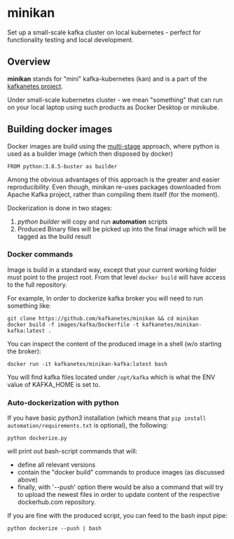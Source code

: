 # minikan

Set up a small-scale kafka cluster on local kubernetes - perfect for functionality testing and local development.

## Overview

**minikan** stands for "mini" kafka-kubernetes (kan) and is a part of the [kafkanetes project](https://github.com/kafkanetes/).

Under small-scale kubernetes cluster - we mean "something" that can run on your local laptop using such products as Docker Desktop or minikube.

## Building docker images

Docker images are build using the [multi-stage](https://docs.docker.com/develop/develop-images/multistage-build/) approach, where python is used as a builder image (which then disposed by docker)

	FROM python:3.8.5-buster as builder
	
Among the obvious advantages of this approach is the greater and easier reproducibility. Even though, minikan re-uses packages downloaded from Apache Kafka project, rather than compiling them itself (for the moment).

Dockerization is done in two stages:

1. *python builder* will copy and run **automation** scripts
2. Produced Binary files will be picked up into the final image which will be tagged as the build result


### Docker commands

Image is build in a standard way, except that your current working folder must point to the project root. From that level `docker build` will have access to the full repository.

For example, In order to dockerize kafka broker you will need to run something like:
	
	git clone https://github.com/kafkanetes/minikan && cd minikan
	docker build -f images/kafka/Dockerfile -t kafkanetes/minikan-kafka:latest .

You can inspect the content of the produced image in a shell (w/o starting the broker):
	
	docker run -it kafkanetes/minikan-kafka:latest bash

You will find kafka files located under `/opt/kafka` which is what the ENV value of KAFKA_HOME is set to.

### Auto-dockerization with python

If you have basic *python3* installation (which means that `pip install automation/requirements.txt` is optional), the following:

	python dockerize.py

will print out bash-script commands that will:

- define all relevant versions
- contain the "docker build" commands to produce images (as discussed above)
- finally, with '--push' option there would be also a command that will try to upload the newest files in order to update content of the respective dockerhub.com repository.

If you are fine with the produced script, you can feed to the bash input pipe:

	python dockerize --push | bash

